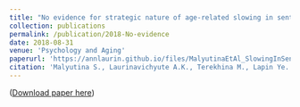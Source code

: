 ```yaml
---
title: "No evidence for strategic nature of age-related slowing in sentence processing"
collection: publications
permalink: /publication/2018-No-evidence
date: 2018-08-31
venue: 'Psychology and Aging'
paperurl: 'https://annlaurin.github.io/files/MalyutinaEtAl_SlowingInSentenceProcessing_accepted.pdf'
citation: 'Malyutina S., Laurinavichyute A.K., Terekhina M., Lapin Ye. &quot;No evidence for strategic nature of age-related slowing in sentence processing.&quot; <i>Psychology and Aging</i>, in press.'
---
```

([Download paper here](https://annlaurin.github.io/files/MalyutinaEtAl_SlowingInSentenceProcessing_accepted.pdf))
